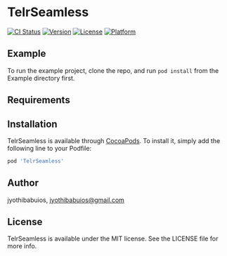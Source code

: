 # TelrSeamless

[![CI Status](https://img.shields.io/travis/jyothibabuios/TelrSeamless.svg?style=flat)](https://travis-ci.org/jyothibabuios/TelrSeamless)
[![Version](https://img.shields.io/cocoapods/v/TelrSeamless.svg?style=flat)](https://cocoapods.org/pods/TelrSeamless)
[![License](https://img.shields.io/cocoapods/l/TelrSeamless.svg?style=flat)](https://cocoapods.org/pods/TelrSeamless)
[![Platform](https://img.shields.io/cocoapods/p/TelrSeamless.svg?style=flat)](https://cocoapods.org/pods/TelrSeamless)

## Example

To run the example project, clone the repo, and run `pod install` from the Example directory first.

## Requirements

## Installation

TelrSeamless is available through [CocoaPods](https://cocoapods.org). To install
it, simply add the following line to your Podfile:

```ruby
pod 'TelrSeamless'
```

## Author

jyothibabuios, jyothibabuios@gmail.com

## License

TelrSeamless is available under the MIT license. See the LICENSE file for more info.
